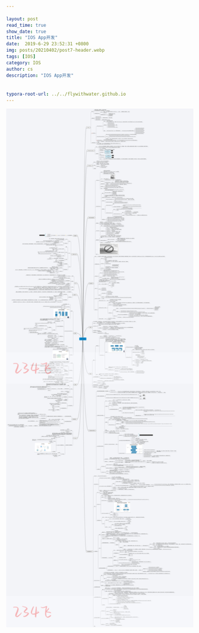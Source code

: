 ```yaml
---

layout: post
read_time: true
show_date: true
title: "IOS App开发"
date:  2019-6-29 23:52:31 +0800
img: posts/20210402/post7-header.webp
tags: [IOS]
category: IOS
author: cs
description: "IOS App开发"

 
typora-root-url: ../../flywithwater.github.io
---
```


<img src="/assets/img/posts/IOS/IOS App.jpg" alt="IOS App" style="zoom:200%;" />

